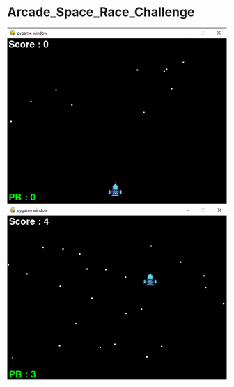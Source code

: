 # Arcade_Space_Race_Challenge

![alt text](https://github.com/YasserElj/Arcade_Space_Race_Challenge/blob/81f357436ec3a61bb36566373c009cbb69845153/images/screenshots/3.PNG)
![alt text](https://github.com/YasserElj/Arcade_Space_Race_Challenge/blob/9ee2895354483c04a99731431d4ec3a22ea78606/images/screenshots/2.PNG)
